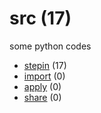 # src (17)
some python codes

+ [stepin](stepin/README.md) (17)
+ [import](import/README.md) (0)
+ [apply](apply/README.md) (0)
+ [share](share/README.md) (0)
